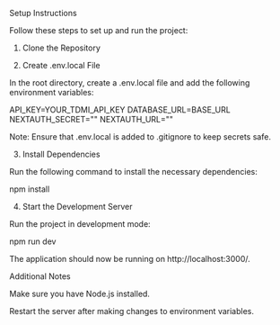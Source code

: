 Setup Instructions

Follow these steps to set up and run the project:

1. Clone the Repository


2. Create .env.local File

In the root directory, create a .env.local file and add the following environment variables:

API_KEY=YOUR_TDMI_API_KEY
DATABASE_URL=BASE_URL
NEXTAUTH_SECRET=""
NEXTAUTH_URL=""

Note: Ensure that .env.local is added to .gitignore to keep secrets safe.

3. Install Dependencies

Run the following command to install the necessary dependencies:

npm install

4. Start the Development Server

Run the project in development mode:

npm run dev

The application should now be running on http://localhost:3000/.

Additional Notes

Make sure you have Node.js installed.

Restart the server after making changes to environment variables.
